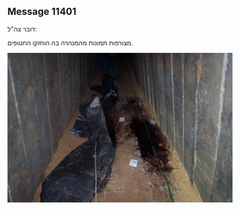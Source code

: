 ## Message 11401

דובר צה"ל:

מצורפות תמונות מהמנהרה בה הוחזקו החטופים.

![Photo](11401/11401_photo.jpg)

